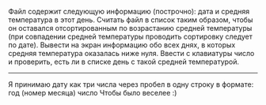 Файл содержит следующую информацию (построчно): дата и средняя температура в этот день. Считать
файл в список таким образом, чтобы он оставался отсортированным по возрастанию средней
температуры (при совпадении средней температуры проводить сортировку следует по дате). Вывести на
экран информацию обо всех днях, в которых средняя температура оказалась ниже нуля. Ввести с
клавиатуры число и проверить, есть ли в списке день с такой средней температурой.

----------------------------------------------------------
Я принимаю дату как три числа через пробел в одну строку в формате: год (номер месяца) число
Чтобы было веселее :)
